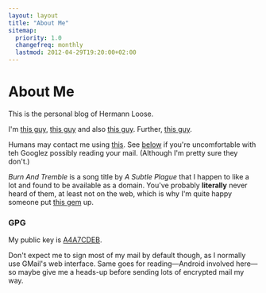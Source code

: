 ```yaml
---
layout: layout
title: "About Me"
sitemap:
  priority: 1.0
  changefreq: monthly
  lastmod: 2012-04-29T19:20:00+02:00
---
```


# About Me

This is the personal blog of Hermann Loose.

I'm [this guy](https://github.com/hermannloose), [this
guy](https://twitter.com/hermannloose) and also [this
guy](https://facebook.com/hermannloose). Further, [this
guy](https://plus.google.com/u/0/107980417360832836385/posts).

Humans may contact me using
[this](http://www.google.com/recaptcha/mailhide/d?k=0157UIhs64_DGqRB7T71cuDQ==&c=jsltL32c5672-_5bbSFu7i9lA-rqJdel1qh3qFW82Xg=).
See [below](#gpg) if you're uncomfortable with teh Googlez possibly reading
your mail. (Although I'm pretty sure they don't.)

*Burn And Tremble* is a song title by *A Subtle Plague* that I happen to like
a lot and found to be available as a domain. You've probably **literally**
never heard of them, at least not on the web, which is why I'm quite happy
someone put [this gem](http://www.youtube.com/watch?v=H47HrF0a2_o#t=0m15s) up.

### GPG
My public key is [A4A7CDEB](http://pgp.mit.edu:11371/pks/lookup?op=vindex&search=0x1DBAC963A4A7CDEB).

Don't expect me to sign most of my mail by default though, as I normally use
GMail's web interface. Same goes for reading—Android involved here—so maybe
give me a heads-up before sending lots of encrypted mail my way.
